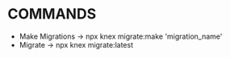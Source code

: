 # COMMANDS

* Make Migrations -> npx knex migrate:make 'migration_name'
* Migrate -> npx knex migrate:latest